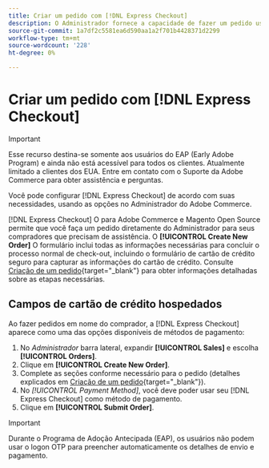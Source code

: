 ```yaml
---
title: Criar um pedido com [!DNL Express Checkout]
description: O Administrador fornece a capacidade de fazer um pedido usando [!DNL Express Checkout] diretamente do Administrador por um comerciante para seus clientes que precisam de assistência.
source-git-commit: 1a7df2c5581ea6d590aa1a2f701b4428371d2299
workflow-type: tm+mt
source-wordcount: '228'
ht-degree: 0%

---
```


# Criar um pedido com [!DNL Express Checkout]

>[!IMPORTANT]
>
> Esse recurso destina-se somente aos usuários do EAP (Early Adobe Program) e ainda não está acessível para todos os clientes. Atualmente limitado a clientes dos EUA. Entre em contato com o Suporte da Adobe Commerce para obter assistência e perguntas.

Você pode configurar [!DNL Express Checkout] de acordo com suas necessidades, usando as opções no Administrador do Adobe Commerce.

[!DNL Express Checkout] O para Adobe Commerce e Magento Open Source permite que você faça um pedido diretamente do Administrador para seus compradores que precisam de assistência. O **[!UICONTROL Create New Order]** O formulário inclui todas as informações necessárias para concluir o processo normal de check-out, incluindo o formulário de cartão de crédito seguro para capturar as informações do cartão de crédito. Consulte [Criação de um pedido](https://docs.magento.com/user-guide/customers/customer-account-create-order.html){target=&quot;_blank&quot;} para obter informações detalhadas sobre as etapas necessárias.

## Campos de cartão de crédito hospedados

Ao fazer pedidos em nome do comprador, a [!DNL Express Checkout] aparece como uma das opções disponíveis de métodos de pagamento:

1. No _Administrador_ barra lateral, expandir **[!UICONTROL Sales]** e escolha **[!UICONTROL Orders]**.
1. Clique em **[!UICONTROL Create New Order]**.
1. Complete as seções conforme necessário para o pedido (detalhes explicados em [Criação de um pedido](https://docs.magento.com/user-guide/customers/customer-account-create-order.html){target=&quot;_blank&quot;}).
1. No _[!UICONTROL Payment Method]_, você deve poder usar seu [!DNL Express Checkout] como método de pagamento.
1. Clique em **[!UICONTROL Submit Order]**.

>[!IMPORTANT]
>
> Durante o Programa de Adoção Antecipada (EAP), os usuários não podem usar o logon OTP para preencher automaticamente os detalhes de envio e pagamento.
